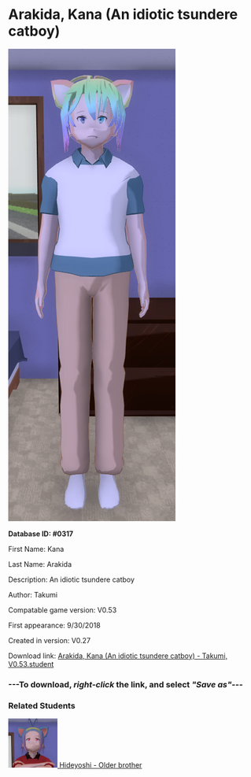 # Arakida, Kana (An idiotic tsundere catboy)

<img src="../../Files/Images/Arakida, Kana (An idiotic tsundere catboy).png" title="Arakida, Kana (An idiotic tsundere catboy) - Takumi, V0.53">

**Database ID: #0317**

First Name: Kana

Last Name: Arakida

Description: An idiotic tsundere catboy

Author: Takumi

Compatable game version: V0.53

First appearance: 9/30/2018

Created in version: V0.27

Download link: <a href="https://raw.githubusercontent.com/Arbiter1223/Daigaku-Gurashi-Custom-Students/master/Files/Student%20Files/Arakida%2C%20Kana%20(An%20idiotic%20tsundere%20catboy)%20-%20Takumi%2C%20V0.53.student">Arakida, Kana (An idiotic tsundere catboy) - Takumi, V0.53.student</a>

### ---**To download, _right-click_ the link, and select _"Save as"_**---

### Related Students

<a href="Arakida, Hideyoshi (A mean, peverted catboy).md"><img src="../../Files/Thumbs/Arakida, Hideyoshi (A mean, peverted catboy).png" height="100" width="100" title="Arakida, Hideyoshi (A mean, peverted catboy) - Takumi, V0.53"></a><a href="Arakida, Hideyoshi (A mean, peverted catboy).md"> Hideyoshi - Older brother</a>

